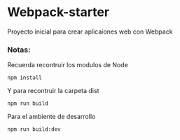 # Webpack-starter
Proyecto inicial para crear aplicaiones web con Webpack
### Notas:
Recuerda recontruir los modulos de Node
```
npm install
```
Y para recontruir la carpeta dist
```
npm run build
```
Para el ambiente de desarrollo
```
npm run build:dev
```